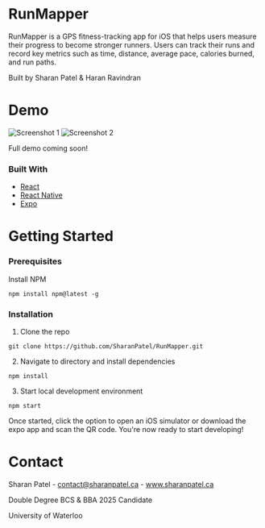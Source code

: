 # RunMapper

RunMapper is a GPS fitness-tracking app for iOS that helps users measure their progress to become stronger runners. Users can track their runs and record key metrics such as time, distance, average pace, calories burned, and run paths.

Built by Sharan Patel & Haran Ravindran

# Demo

![Screenshot 1](https://user-images.githubusercontent.com/65983320/130494170-bc0e2ebe-e686-4dbe-b765-0585d4917f16.png)
![Screenshot 2](https://user-images.githubusercontent.com/65983320/130494178-407a7af1-fdff-4177-be87-e02ebec0c9ef.png)

Full demo coming soon!

### Built With

- [React](https://reactjs.org/docs/getting-started.html)
- [React Native](https://reactnative.dev/docs/getting-started)
- [Expo](https://docs.expo.dev/)

# Getting Started

### Prerequisites

Install NPM

```
npm install npm@latest -g
```

### Installation

1. Clone the repo

```
git clone https://github.com/SharanPatel/RunMapper.git
```

2. Navigate to directory and install dependencies

```
npm install
```

3. Start local development environment

```
npm start
```

Once started, click the option to open an iOS simulator or download the expo app and scan the QR code. You're now ready to start developing!

# Contact

Sharan Patel - contact@sharanpatel.ca - www.sharanpatel.ca

Double Degree BCS & BBA 2025 Candidate

University of Waterloo
